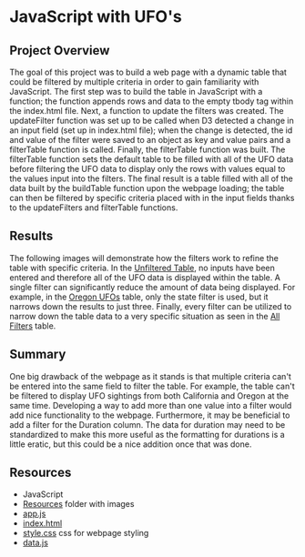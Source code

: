 # JavaScript with UFO's
## Project Overview
The goal of this project was to build a web page with a dynamic table that could be filtered by multiple criteria in order to gain familiarity with JavaScript.
The first step was to build the table in JavaScript with a function; the function appends rows and data to the empty tbody tag within the index.html file. Next, a function
to update the filters was created. The updateFilter function was set up to be called when D3 detected a change in an input field (set up in index.html file); when the change
is detected, the id and value of the filter were saved to an object as key and value pairs and a filterTable function is called. Finally, the filterTable function was built.
The filterTable function sets the default table to be filled with all of the UFO data before filtering the UFO data to display only the rows with values equal to the values 
input into the filters. The final result is a table filled with all of the data built by the buildTable function upon the webpage loading; the table can then be filtered
by specific criteria placed with in the input fields thanks to the updateFilters and filterTable functions. 
## Results
The following images will demonstrate how the filters work to refine the table with specific criteria. In the [Unfiltered Table](https://github.com/MDaily7/UFOs/blob/main/Resources/Unfiltered%20Table.PNG), no inputs have been entered and therefore
all of the UFO data is displayed within the table. A single filter can significantly reduce the amount of data being displayed. For example, in the [Oregon UFOs](https://github.com/MDaily7/UFOs/blob/main/Resources/Oregon%20UFOS.png) table, 
only the state filter is used, but it narrows down the results to just three. Finally, every filter can be utilized to narrow down the table data to a very specific situation
as seen in the [All Filters](https://github.com/MDaily7/UFOs/blob/main/Resources/All%20Filters.png) table. 
## Summary
One big drawback of the webpage as it stands is that multiple criteria can't be entered into the same field to filter the table. For example, the table can't be filtered to display
UFO sightings from both California and Oregon at the same time. Developing a way to add more than one value into a filter would add nice functionality to the webpage. Furthermore,
it may be beneficial to add a filter for the Duration column. The data for duration may need to be standardized to make this more useful as the formatting for durations is 
a little eratic, but this could be a nice addition once that was done. 
## Resources
* JavaScript
* [Resources](https://github.com/MDaily7/UFOs/tree/main/Resources) folder with images
* [app.js](https://github.com/MDaily7/UFOs/blob/main/static/js/app.js)
* [index.html](https://github.com/MDaily7/UFOs/blob/main/index.html)
* [style.css](https://github.com/MDaily7/UFOs/blob/main/static/css/style.css) css for webpage styling
* [data.js](https://github.com/MDaily7/UFOs/blob/main/static/js/data.js)
